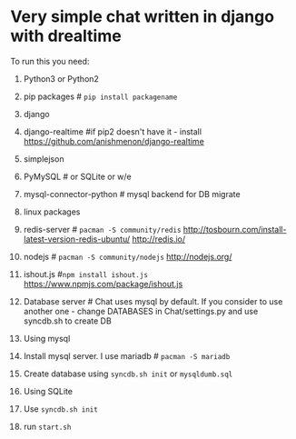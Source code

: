 Very simple chat written in django with drealtime
==========
To run this you need:

1. Python3 or Python2
2. pip packages # `pip install packagename`
 1. django
 2. django-realtime #if pip2 doesn't have it - install https://github.com/anishmenon/django-realtime
 3. simplejson
 4. PyMySQL # or SQLite or w/e
 5. mysql-connector-python # mysql backend for DB migrate

3. linux packages
 1. redis-server # `pacman -S community/redis` http://tosbourn.com/install-latest-version-redis-ubuntu/  http://redis.io/
 2. nodejs # `pacman -S community/nodejs`  http://nodejs.org/
 3. ishout.js #`npm install ishout.js` https://www.npmjs.com/package/ishout.js
4. Database server # Chat uses mysql by default. If you consider to use another one - change DATABASES in Chat/settings.py  and use syncdb.sh to create DB
 1. Using mysql
  1. Install mysql server. I use mariadb # `pacman -S mariadb`
  2. Create database using `syncdb.sh init` or `mysqldumb.sql`
 2. Using SQLite
  1. Use `syncdb.sh init`
3. run `start.sh`
